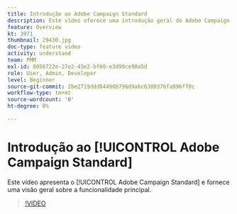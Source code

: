 ```yaml
---
title: Introdução ao Adobe Campaign Standard
description: Este vídeo oferece uma introdução geral do Adobe Campaign Standard.
feature: Overview
kt: 3971
thumbnail: 29430.jpg
doc-type: feature video
activity: understand
team: PMM
exl-id: 8058722e-27e2-43e2-bf60-e3d99ce90a5d
role: User, Admin, Developer
level: Beginner
source-git-commit: 2be2719ddd84490b796d9abc6300376fa896ff0c
workflow-type: tm+mt
source-wordcount: '0'
ht-degree: 0%

---
```


# Introdução ao [!UICONTROL Adobe Campaign Standard]

Este vídeo apresenta o [!UICONTROL Adobe Campaign Standard] e fornece uma visão geral sobre a funcionalidade principal.

>[!VIDEO](https://video.tv.adobe.com/v/29430?quality=12)
